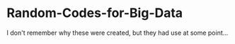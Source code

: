 # Random-Codes-for-Big-Data
I don't remember why these were created, but they had use at some point...
